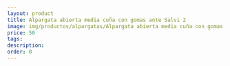```yaml
---
layout: product
title: Alpargata abierta media cuña con gomas ante Salvi 2 
image: img/productos/alpargatas/Alpargata abierta media cuña con gomas ante Salvi 2 =50.webp
price: 50
tags: 
description: 
order: 0
---
```

